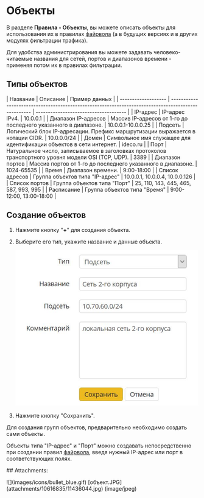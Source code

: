 # Объекты

В разделе **Правила - Объекты**, вы можете описать объекты для использования их в правилах [файрвола](https://github.com/ideco-team/docsUTM/tree/54be5c28981601375569bdca6ef75ead87808b16/Файрвол/README.md) \(а в будущих версиях и в других модулях фильтрации трафика\).

Для удобства администрирования вы можете задавать человеко-читаемые названия для сетей, портов и диапазонов времени - применяя потом их в правилах фильтрации.

## Типы объектов

 \| Название \| Описание \| Пример данных \| \| ------------------- \| --------------------------------------------------------------------------------------------------- \| ------------------------------------- \| \| IP-адрес \| IP-адрес IPv4. \| 10.0.0.1 \| \| Диапазон IP-адресов \| Массив IP-адресов от 1-го до последнего указанного в диапазоне. \| 10.0.0.1-10.0.0.25 \| \| Подсеть \| Логический блок IP-адресации. Префикс маршрутизации выражается в нотации CIDR. \| 10.0.0.0/24 \| \| Домен \| Символьное имя служащее для идентификации объектов в сети интернет. \| ideco.ru \| \| Порт \| Натуральное число, записываемое в заголовках протоколов транспортного уровня модели OSI \(TCP, UDP\). \| 3389 \| \| Диапазон портов \| Массив портов от 1-го до последнего указанного в диапазоне. \| 1024-65535 \| \| Время \| Диапазон времени. \| 9:00-18:00 \| \| Список адресов \| Группа объектов типа "IP-адрес" \| 10.0.0.1, 10.0.0.4, 10.0.0.126 \| \| Список портов \| Группа объектов типа "Порт" \| 25, 110, 143, 445, 465, 587, 993, 995 \| \| Расписание \| Группа объектов типа "Время" \| 9:00-12:00, 13:00-18:00 \|

## Создание объектов

1. Нажмите кнопку "**+**" для создания объекта.
2. Выберите его тип, укажите название и данные объекта.  

   ![](../.gitbook/assets/11436044.jpg)

3. Нажмите кнопку "Сохранить".

Для создания групп объектов, предварительно необходимо создать сами объекты.

Объекты типа "IP-адрес" и "Порт" можно создавать непосредственно при создании правил [файрвола](https://github.com/ideco-team/docsUTM/tree/54be5c28981601375569bdca6ef75ead87808b16/Файрвол/README.md), введя нужный IP-адрес или порт в соответствующих полях.

 \#\# Attachments:

 !\[\]\(images/icons/bullet\_blue.gif\) \[объект.JPG\]\(attachments/10616835/11436044.jpg\) \(image/jpeg\)

